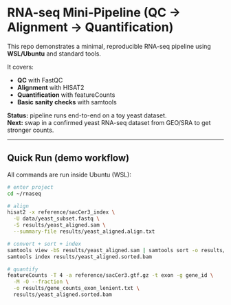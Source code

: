# RNA-seq Mini-Pipeline (QC → Alignment → Quantification)

This repo demonstrates a minimal, reproducible RNA-seq pipeline using **WSL/Ubuntu** and standard tools.

It covers:

- **QC** with FastQC  
- **Alignment** with HISAT2  
- **Quantification** with featureCounts  
- **Basic sanity checks** with samtools

**Status:** pipeline runs end-to-end on a toy yeast dataset.  
**Next:** swap in a confirmed yeast RNA-seq dataset from GEO/SRA to get stronger counts.

---

## Quick Run (demo workflow)

All commands are run inside Ubuntu (WSL):

```bash
# enter project
cd ~/rnaseq

# align
hisat2 -x reference/sacCer3_index \
  -U data/yeast_subset.fastq \
  -S results/yeast_aligned.sam \
  --summary-file results/yeast_aligned.align.txt

# convert + sort + index
samtools view -bS results/yeast_aligned.sam | samtools sort -o results/yeast_aligned.sorted.bam
samtools index results/yeast_aligned.sorted.bam

# quantify
featureCounts -T 4 -a reference/sacCer3.gtf.gz -t exon -g gene_id \
  -M -O --fraction \
  -o results/gene_counts_exon_lenient.txt \
  results/yeast_aligned.sorted.bam


